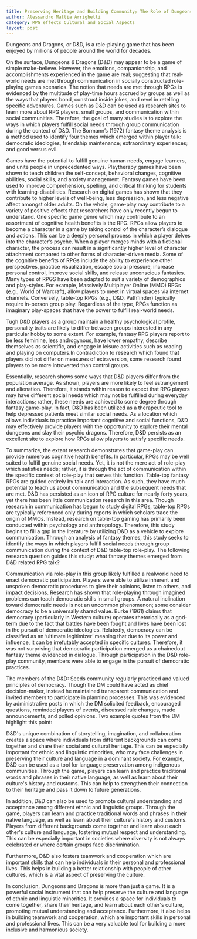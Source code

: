 ```yaml
---
title: Preserving Heritage and Building Community; The Role of Dungeons and Dragons in Protecting Ethnic and Linguistic Minorities
author: Alessandro Mattia Arrighetti
category: RPG effects Cultural and Social Aspects 
layout: post
---
```



Dungeons and Dragons, or D&D, is a role-playing game that has been enjoyed by millions of people around the world for decades. 

On the surface, Dungeons & Dragons (D&D) may appear to be a game of simple make-believe. However, the emotions, companionship, and accomplishments experienced in the game are real; suggesting that real-world needs are met through communication in socially constructed role-playing games scenarios. The notion that needs are met through RPGs is evidenced by the multitude of play-time hours accrued by groups as well as the ways that players bond, construct inside jokes, and revel in retelling specific adventures. Games such as D&D can be used as research sites to learn more about RPG players, small groups, and communication within social communities. Therefore, the goal of many studies is to explore the ways in which players fulfill social needs through group communication during the context of D&D.  The Bormann’s (1972) fantasy theme analysis is a method used to identify four themes which emerged within player talk: democratic ideologies, friendship 
maintenance; extraordinary experiences; and good versus evil.

Games have the potential to fulfill genuine human needs, engage learners, and unite people in unprecedented ways. Playtherapy games have been shown to teach children the self-concept, behavioral changes, cognitive abilities, social skills, and anxiety management. Fantasy games have been used to improve comprehension, spelling, and critical thinking for students with learning-disabilities. Research on digital games has shown that they contribute to higher levels of well-being, less depression, and less negative affect amongst older adults. On the whole, game-play may contribute to a variety of positive effects that researchers have only recently begun to understand. One specific game genre which may contribute to an assortment of cognitive health benefits is the RPG. RPGs allow players to become a character in a game by taking control of the character’s dialogue and actions. This can be a deeply personal process in which a player delves into the character’s psyche. When a player merges minds with a fictional character, the process can result in a significantly higher level of character attachment compared to other forms of character-driven media. Some of the cognitive benefits of RPGs include the ability to experience other perspectives, practice visualization, escape social pressure, increase personal control, improve social skills, and release unconscious fantasies. Many types of RPGS have been adapted to suit a variety of demographics and play-styles. For example, Massively Multiplayer Online (MMO) RPGs (e.g., World of Warcraft), allow players to meet in virtual spaces via internet channels. Conversely, table-top RPGs (e.g., D&D, Pathfinder) typically require in-person group play. Regardless of the type, RPGs function as imaginary play-spaces that have the power to fulfill real-world needs.

Tugh D&D players as a group maintain a healthy psychological profile, personality traits are likely to differ between groups interested in any particular hobby to some extent. For example, fantasy RPG players report to be less feminine, less androgynous, have lower empathy, describe themselves as scientific, and engage in leisure activities such as reading and playing on computers.In contradiction to research which found that players did not differ on measures of extraversion, some research found players to be more introverted
than control groups. 

Essentially, research shows some ways that D&D players differ from the population average. As shown, players are more likely to feel estrangement and alienation. Therefore, it stands within reason to expect that RPG players may have different social needs which may not be fulfilled during everyday interactions; rather, these needs are achieved to some degree through fantasy game-play. In fact, D&D has been utilized as a therapeutic tool to help depressed patients meet similar social needs. As a location which allows individuals to practice important cognitive and social functions, D&D may effectively provide players with the opportunity to explore their mental dungeons and slay their psychic dragons. Therefore, D&D persists as an excellent site to explore how RPGs allow players to satisfy specific needs.

To summarize, the extant research demonstrates that game-play can provide numerous cognitive health benefits. In particular, RPGs may be well suited to fulfill genuine social needs. Yet, it is not the mere act of role-play which satisfies needs; rather, it is through the act of communication within the specific context of role-play that serves this function. Table-top fantasy RPGs are guided entirely by talk and interaction. As such, they have much potential to teach us about communication and the subsequent needs that are
met. D&D has persisted as an icon of RPG culture for nearly forty years, yet there has been little communication research in this area. Though research in communication has begun to study digital RPGs, table-top RPGs are typically referenced only during reports in which scholars trace the origin of MMOs. Instead, research on table-top gaming has primarily been conducted within psychology and anthropology.
Therefore, this study begins to fill a gap in the literature by utilizing D&D as a vehicle to explore communication. Through an analysis of fantasy themes, this study seeks to identify the ways in which players fulfill social needs through group communication during the context of D&D table-top role-play. The following research question guides this study: what fantasy themes emerged from D&D related RPG talk?

Communication via role-play in this group likely fulfilled a realworld need to enact democratic participation. Players were able to utilize inherent and unspoken democratic procedures to give their opinions, listen to others, and impact decisions. Research has shown that role-playing through imagined problems can teach democratic skills in small groups. A natural inclination toward democratic needs is not
an uncommon phenomenon; some consider democracy to be a universally shared value. Burke (1961) claims that democracy (particularly in Western culture) operates rhetorically as a god-term due to the fact that battles have been fought and lives have been lost in the pursuit of democratic ideologies. Relatedly, democracy can be classified as an ‘ultimate legitimizer’ meaning that due to its power and influence, it can be irrefutably accepted in specific cultures. Therefore, it was not surprising that democratic participation emerged as a chainedout fantasy theme evidenced in dialogue. Through participation in the D&D role-play community, members were able to engage in the pursuit of democratic practices.

The members of the D&D: Seeds community regularly practiced and valued principles of democracy. Though the DM could have acted as chief decision-maker, instead he maintained transparent communication and invited members to participate in planning processes. This was evidenced by administrative posts in which the DM solicited feedback, encouraged questions, reminded players of events, discussed rule changes, made announcements, and polled opinions. Two example quotes from the DM highlight this point: 


D&D's unique combination of storytelling, imagination, and collaboration creates a space where individuals from different backgrounds can come together and share their social and cultural heritage. This can be especially important for ethnic and linguistic minorities, who may face challenges in preserving their culture and language in a dominant society. For example, D&D can be used as a tool for language preservation among indigenous communities. Through the game, players can learn and practice traditional words and phrases in their native language, as well as learn about their culture's history and customs. This can help to strengthen their connection to their heritage and pass it down to future generations.

In addition, D&D can also be used to promote cultural understanding and acceptance among different ethnic and linguistic groups. 
Through the game, players can learn and practice traditional words and phrases in their native language, as well as learn about their culture's history and customs. Players from different backgrounds come together and learn about each other's culture and language, fostering mutual respect and understanding. This can be especially important in societies where diversity is not always celebrated or where certain groups face discrimination.

Furthermore, D&D also fosters teamwork and cooperation which are important skills that can help individuals in their personal and professional lives. This helps in building a better relationship with people of other cultures, which is a vital aspect of preserving the culture.

In conclusion, Dungeons and Dragons is more than just a game. It is a powerful social instrument that can help preserve the culture and language of ethnic and linguistic minorities. It provides a space for individuals to come together, share their heritage, and learn about each other's culture, promoting mutual understanding and acceptance. Furthermore, it also helps in building teamwork and cooperation, which are important skills in personal and professional lives. This can be a very valuable tool for building a more inclusive and harmonious society.